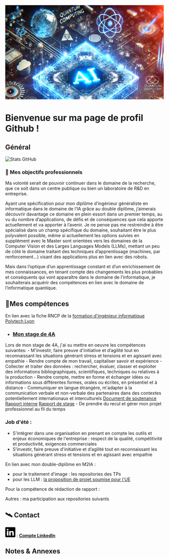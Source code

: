
<img src="my-pages-img/githubpages_banner.PNG" alt="banner" width="2000" height="300">

# Bienvenue sur ma page de profil Github !

## Général
![Stats GitHub](https://github-readme-stats.vercel.app/api?username=ThomasBlumet&show_icons=true&theme=radical)

### 🚀 Mes objectifs professionnels

Ma volonté serait de pouvoir continuer dans le domaine de la recherche, que ce soit dans un centre publique ou bien un laboratoire de R&D en entreprise.

Ayant une spécification pour mon diplôme d’ingénieur généraliste en informatique dans le domaine de l’IA grâce au double diplôme, j’aimerais découvrir davantage ce domaine en plein essort dans un premier temps, au vu du nombre d’applications, de défis et de conséquences que cela apporte actuellement et va apporter à l’avenir. Je ne pense pas me restreindre à être spécialisé dans un champ spécifique du domaine, souhaitant être le plus polyvalent possible, même si actuellement les options suivies en supplément avec le Master sont orientées vers les domaines de la Computer Vision et des Larges Languages Models (LLMs), mettant un peu de côté le domaine traitant des techniques d’apprentissage (machines, par renforcement…) visant des applications plus en lien avec des robots.

Mais dans l’optique d’un apprentissage constant et d’un enrichissement de mes connaissances, en tenant compte des changements les plus probables et conséquents qui vont apparaître dans le domaine de l’informatique, je souhaiterais acquérir des compétences en lien avec le domaine de l’informatique quantique.

## 📎Mes compétences
En lien avec la fiche RNCP de la [formation d'ingénieur informatique Polytech Lyon](https://www.francecompetences.fr/recherche/rncp/36354/)

 - ### <ins> Mon stage de 4A </ins>
  Lors de mon stage de 4A, j'ai su mettre en oeuvre les compétences suivantes:
    - M'investir, faire preuve d'initiative et d’agilité tout en reconnaissant les
      situations générant stress et tensions et en agissant avec empathie
    - Rendre compte de mon travail, capitaliser savoir et expérience
    - Collecter et traiter des données : rechercher, évaluer, classer et exploiter des
      informations bibliographiques, scientifiques, techniques ou relatives à la
      production
    - Rendre compte, mettre en forme et échanger idées ou informations sous
      différentes formes, orales ou écrites, en présentiel et à distance
    - Communiquer en langue étrangère, m'adapter à la communication verbale et
      non-verbale des partenaires dans des contextes potentiellement internationaux
      et interculturels [Document de soutenance](https://fr.overleaf.com/read/dhzshcrrqjvv#4367e8) [Rapport interne](https://fr.overleaf.com/read/tccvqrrxbkgj#fb8671) [Rapport de stage](https://fr.overleaf.com/read/hjppxsqmhmxx#c49326)
    - De prendre du recul et gérer mon projet professionnel au fil du temps

### Job d'été :
  - S'intégrer dans une organisation en prenant en compte les outils et enjeux
    économiques de l'entreprise : respect de la qualité, compétitivité et
    productivité, exigences commerciales
  - S’investir, faire preuve d'initiative et d’agilité tout en reconnaissant les
    situations générant stress et tensions et en agissant avec empathie

En lien avec mon double-diplôme en M2IA :
  - pour le traitement d'image : les repositories des TPs
  - pour les LLM : [la proposition de projet soumise pour l'UE](https://fr.overleaf.com/read/nqwkrvhpttbq#0cb8d1)
    
Pour la compétence de rédaction de rapport :

Autres : ma participation aux repositories suivants

## 🛰️ Contact
![linkedin_icon](my-pages-img/linkedin.svg) : **[Compte LinkedIn](https://www.linkedin.com/in/thomas-blumet/)**

## Notes & Annexes

